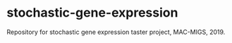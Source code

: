 # stochastic-gene-expression
Repository for stochastic gene expression taster project, MAC-MIGS, 2019.
